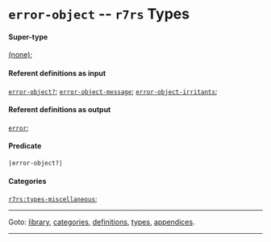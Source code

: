 

<a id='type__r7rs__error-object'></a>

# `error-object` -- `r7rs` Types


#### Super-type

[(none)](../../r7rs/types/_index.md#toc__r7rs__types);


#### Referent definitions as input

[`error-object?`](../../r7rs/definitions/error-object_3f.md#definition__r7rs__error-object_3f);
[`error-object-message`](../../r7rs/definitions/error-object-message.md#definition__r7rs__error-object-message);
[`error-object-irritants`](../../r7rs/definitions/error-object-irritants.md#definition__r7rs__error-object-irritants);


#### Referent definitions as output

[`error`](../../r7rs/definitions/error.md#definition__r7rs__error);


#### Predicate

```
|error-object?|
```


#### Categories

[`r7rs:types-miscellaneous`](../../r7rs/categories/r7rs_3a_types-miscellaneous.md#category__r7rs__r7rs_3a_types-miscellaneous);

----

Goto: [library](../../r7rs/_index.md#library__r7rs), [categories](../../r7rs/categories/_index.md#toc__r7rs__categories), [definitions](../../r7rs/definitions/_index.md#toc__r7rs__definitions), [types](../../r7rs/types/_index.md#toc__r7rs__types), [appendices](../../r7rs/appendices/_index.md#toc__r7rs__appendices).

----


